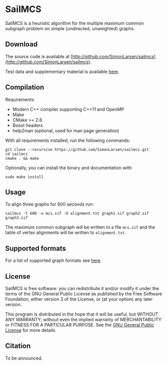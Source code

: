 SailMCS
=======

SailMCS is a heuristic algorithm for the multiple maximum common subgraph
problem on simple (undirected, unweighted) graphs.

## Download

The source code is available at [http://github.com/SimonLarsen/sailmcs](http://github.com/SimonLarsen/sailmcs).

Test data and supplementary material is available [here](files/sailmcs_data.zip).

## Compilation

Requirements:

* Modern C++ compiler supporting C++11 and OpenMP
* Make
* CMake &gt;= 2.8
* Boost headers
* help2man (optional, used for man page generation)

With all requirements installed, run the following commands:

    git clone --recursive https://github.com/SimonLarsen/sailmcs.git
    cd sailmcs
    cmake . && make

Optionally, you can install the binary and documentation with:

    sudo make install

## Usage

To align three graphs for 600 seconds run:

    sailmcs -t 600 -o mcs.sif -O alignment.txt graph1.sif graph2.sif graph3.sif

The maximum common subgraph will be written to a file `mcs.sif` and the table of vertex alignments
will be written to `alignment.txt`.

## Supported formats

For a list of supported graph formats see [here](https://github.com/SimonLarsen/graphio/wiki/Formats).

## License

SailMCS is free software: you can redistribute it and/or modify it under the terms of the
GNU General Public License as published by the Free Software Foundation,
either version 3 of the License, or (at your option) any later version.

This program is distributed in the hope that it will be useful, but WITHOUT ANY WARRANTY; without even the implied warranty of MERCHANTABILITY or FITNESS FOR A PARTICULAR PURPOSE. See the [GNU General Public License](http://www.gnu.org/licenses) for more details.

## Citation

To be announced.
